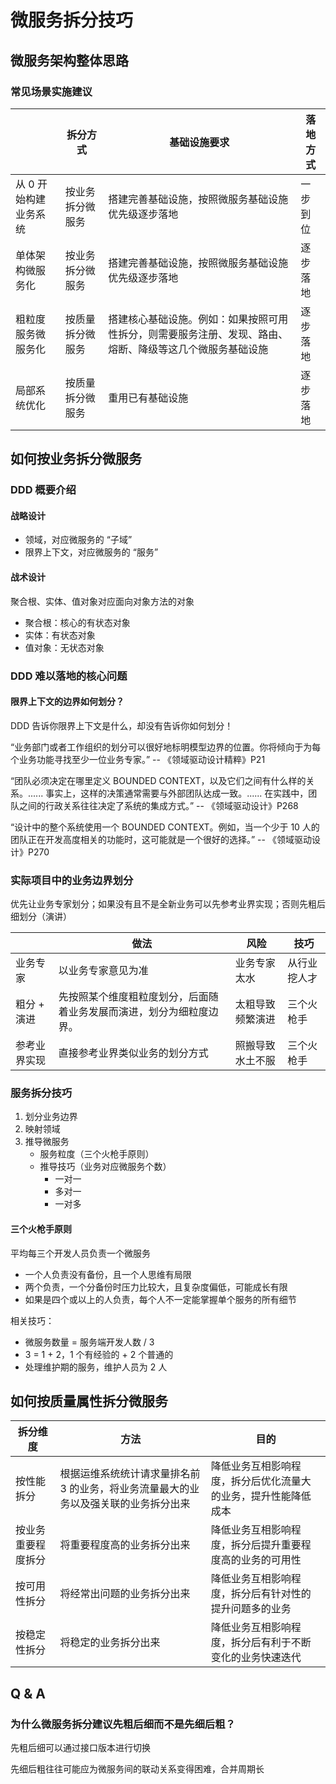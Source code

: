 # 微服务拆分技巧

## 微服务架构整体思路

### 常见场景实施建议

|                       | 拆分方式         | 基础设施要求                                                 | 落地方式 |
| --------------------- | ---------------- | ------------------------------------------------------------ | -------- |
| 从 0 开始构建业务系统 | 按业务拆分微服务 | 搭建完善基础设施，按照微服务基础设施优先级逐步落地           | 一步到位 |
| 单体架构微服务化      | 按业务拆分微服务 | 搭建完善基础设施，按照微服务基础设施优先级逐步落地           | 逐步落地 |
| 粗粒度服务微服务化    | 按质量拆分微服务 | 搭建核心基础设施。例如：如果按照可用性拆分，则需要服务注册、发现、路由、熔断、降级等这几个微服务基础设施 | 逐步落地 |
| 局部系统优化          | 按质量拆分微服务 | 重用已有基础设施                                             | 逐步落地 |

## 如何按业务拆分微服务

### DDD 概要介绍

#### 战略设计

- 领域，对应微服务的 “子域”
- 限界上下文，对应微服务的 “服务”

#### 战术设计

聚合根、实体、值对象对应面向对象方法的对象

- 聚合根：核心的有状态对象
- 实体：有状态对象
- 值对象：无状态对象

### DDD 难以落地的核心问题

#### 限界上下文的边界如何划分？

DDD 告诉你限界上下文是什么，却没有告诉你如何划分！

“业务部门或者工作组织的划分可以很好地标明模型边界的位置。你将倾向于为每个业务功能寻找至少一位业务专家。”  -- 《领域驱动设计精粹》P21

“团队必须决定在哪里定义 BOUNDED CONTEXT，以及它们之间有什么样的关系。...... 事实上，这样的决策通常需要与外部团队达成一致。...... 在实践中，团队之间的行政关系往往决定了系统的集成方式。”  -- 《领域驱动设计》P268

“设计中的整个系统使用一个 BOUNDED CONTEXT。例如，当一个少于 10 人的团队正在开发高度相关的功能时，这可能就是一个很好的选择。”  -- 《领域驱动设计》P270

### 实际项目中的业务边界划分

优先让业务专家划分；如果没有且不是全新业务可以先参考业界实现；否则先粗后细划分（演讲）

|              | 做法                                                         | 风险             | 技巧         |
| ------------ | ------------------------------------------------------------ | ---------------- | ------------ |
| 业务专家     | 以业务专家意见为准                                           | 业务专家太水     | 从行业挖人才 |
| 粗分 + 演进  | 先按照某个维度粗粒度划分，后面随着业务发展而演进，划分为细粒度边界。 | 太粗导致频繁演进 | 三个火枪手   |
| 参考业界实现 | 直接参考业界类似业务的划分方式                               | 照搬导致水土不服 | 三个火枪手   |

### 服务拆分技巧

1. 划分业务边界
2. 映射领域
3. 推导微服务
   - 服务粒度（三个火枪手原则）
   - 推导技巧（业务对应微服务个数）
     - 一对一
     - 多对一
     - 一对多

#### 三个火枪手原则

平均每三个开发人员负责一个微服务

- 一个人负责没有备份，且一个人思维有局限
- 两个负责，一个分备份时压力比较大，且复杂度偏低，可能成长有限
- 如果是四个或以上的人负责，每个人不一定能掌握单个服务的所有细节

相关技巧：

- 微服务数量 = 服务端开发人数 / 3
- 3 = 1 + 2，1 个有经验的 + 2 个普通的
- 处理维护期的服务，维护人员为 2 人

## 如何按质量属性拆分微服务

| 拆分维度           | 方法                                                         | 目的                                                         |
| ------------------ | ------------------------------------------------------------ | ------------------------------------------------------------ |
| 按性能拆分         | 根据运维系统统计请求量排名前 3 的业务，将业务流量最大的业务以及强关联的业务拆分出来 | 降低业务互相影响程度，拆分后优化流量大的业务，提升性能降低成本 |
| 按业务重要程度拆分 | 将重要程度高的业务拆分出来                                   | 降低业务互相影响程度，拆分后提升重要程度高的业务的可用性     |
| 按可用性拆分       | 将经常出问题的业务拆分出来                                   | 降低业务互相影响程度，拆分后有针对性的提升问题多的业务       |
| 按稳定性拆分       | 将稳定的业务拆分出来                                         | 降低业务互相影响程度，拆分后有利于不断变化的业务快速迭代     |

## Q & A

### 为什么微服务拆分建议先粗后细而不是先细后粗？

先粗后细可以通过接口版本进行切换

先细后粗往往可能应为微服务间的联动关系变得困难，合并周期长

